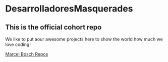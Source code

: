 # DesarrolladoresMasquerades

## This is the official cohort repo

We like to put aour awesome projects here to show the world how much we love coding!

[Marcel Bosch Repos](https://github.com/Marshall-Bits?tab=repositories)
